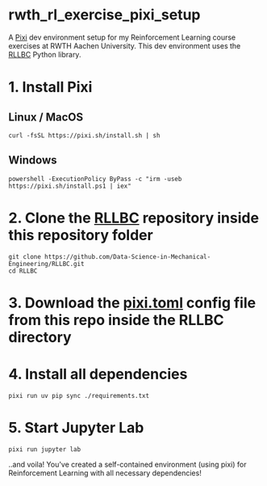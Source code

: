 # rwth_rl_exercise_pixi_setup
A [Pixi](https://pixi.sh/) dev environment setup for my Reinforcement Learning course exercises at RWTH Aachen University.
This dev environment uses the [RLLBC](https://github.com/Data-Science-in-Mechanical-Engineering/RLLBC) Python library.

# 1. Install Pixi
## Linux / MacOS
    curl -fsSL https://pixi.sh/install.sh | sh 

## Windows
    powershell -ExecutionPolicy ByPass -c "irm -useb https://pixi.sh/install.ps1 | iex"

# 2. Clone the [RLLBC](https://github.com/Data-Science-in-Mechanical-Engineering/RLLBC) repository inside this repository folder
    git clone https://github.com/Data-Science-in-Mechanical-Engineering/RLLBC.git
    cd RLLBC

# 3. Download the [pixi.toml](https://github.com/AtharvaBhorpe/rwth_rl_exercise_pixi_setup/blob/main/pixi.toml) config file from this repo inside the RLLBC directory

# 4. Install all dependencies
    pixi run uv pip sync ./requirements.txt 

# 5. Start Jupyter Lab
    pixi run jupyter lab

..and voila! You've created a self-contained environment (using pixi) for Reinforcement Learning with all necessary dependencies!
